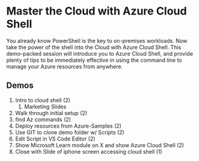 # Master the Cloud with Azure Cloud Shell

You already know PowerShell is the key to on-premises workloads. Now take the power of the shell into the Cloud with Azure Cloud Shell. This demo-packed session will introduce you to Azure Cloud Shell, and provide plenty of tips to be immediately effective in using the command line to manage your Azure resources from anywhere.

## Demos

1. Intro to cloud shell (2)
   1. Marketing Slides
2. Walk through initial setup (2)
3. find Az commands (2)
4. Deploy resources from Azure-Samples (2)
5. Use GIT to clone demo folder w/ Scripts (2)
6. Edit Script in VS Code Editor (2)
7. Show Microsoft Learn module on X and show Azure Cloud Shell (2)
8. Close with Slide of iphone screen accessing cloud shell (1)
